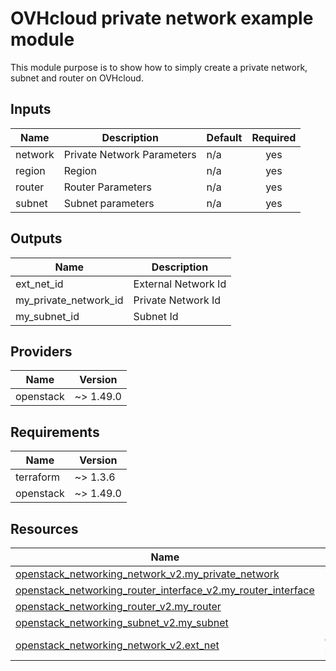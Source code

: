 <!-- BEGIN_TF_DOCS -->

# OVHcloud private network example module

This module purpose is to show how to simply create a private network, subnet and router on OVHcloud.

## Inputs

| Name | Description | Default | Required |
|------|-------------|---------|:--------:|
| network | Private Network Parameters | n/a | yes |
| region | Region | n/a | yes |
| router | Router Parameters | n/a | yes |
| subnet | Subnet parameters | n/a | yes |

## Outputs

| Name | Description |
|------|-------------|
| ext\_net\_id | External Network Id |
| my\_private\_network\_id | Private Network Id |
| my\_subnet\_id | Subnet Id |

## Providers

| Name | Version |
|------|---------|
| openstack | ~> 1.49.0 |

## Requirements

| Name | Version |
|------|---------|
| terraform | ~> 1.3.6 |
| openstack | ~> 1.49.0 |

## Resources

| Name | Type |
|------|------|
| [openstack_networking_network_v2.my_private_network](https://registry.terraform.io/providers/terraform-provider-openstack/openstack/latest/docs/resources/networking_network_v2) | resource |
| [openstack_networking_router_interface_v2.my_router_interface](https://registry.terraform.io/providers/terraform-provider-openstack/openstack/latest/docs/resources/networking_router_interface_v2) | resource |
| [openstack_networking_router_v2.my_router](https://registry.terraform.io/providers/terraform-provider-openstack/openstack/latest/docs/resources/networking_router_v2) | resource |
| [openstack_networking_subnet_v2.my_subnet](https://registry.terraform.io/providers/terraform-provider-openstack/openstack/latest/docs/resources/networking_subnet_v2) | resource |
| [openstack_networking_network_v2.ext_net](https://registry.terraform.io/providers/terraform-provider-openstack/openstack/latest/docs/data-sources/networking_network_v2) | data source |
<!-- END_TF_DOCS -->